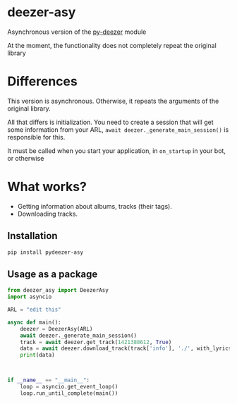 # deezer-asy
Asynchronous version of the [py-deezer](https://github.com/acgonzales/pydeezer) module


At the moment, the functionality does not completely repeat the original library


# Differences
This version is asynchronous. Otherwise, it repeats the arguments of the original library.

All that differs is initialization. You need to create a session that will get some information from your ARL, 
`await deezer._generate_main_session()` is responsible for this. 

It must be called when you start your application, in `on_startup` in your bot, or otherwise


# What works?
* Getting information about albums, tracks (their tags).
* Downloading tracks.

## Installation
```bash
pip install pydeezer-asy
```

## Usage as a package

```python
from deezer_asy import DeezerAsy
import asyncio

ARL = "edit this"

async def main():
    deezer = DeezerAsy(ARL)
    await deezer._generate_main_session()
    track = await deezer.get_track(1421388612, True)
    data = await deezer.download_track(track['info'], './', with_lyrics=True, with_metadata=True)
    print(data)



if __name__ == "__main__":
    loop = asyncio.get_event_loop()
    loop.run_until_complete(main())
```
